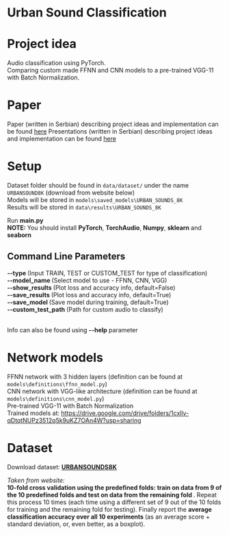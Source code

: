 # Urban Sound Classification

# Project idea
Audio classification using PyTorch. <br /> 
Comparing custom made FFNN and CNN models to a pre-trained VGG-11 with Batch Normalization.

# Paper
Paper (written in Serbian) describing project ideas and implementation can be found [here](https://github.com/Brankonymous/UrbanSoundClassification/blob/main/papers/Klasifikacija_urbanih_zvukova.pdf)
Presentations (written in Serbian) describing project ideas and implementation can be found [here](https://github.com/Brankonymous/UrbanSoundClassification/blob/main/papers/Urban%20sounds%20classification.pdf)

# Setup
Dataset folder should be found in `data/dataset/` under the name `URBANSOUND8K` (download from website below) <br>
Models will be stored in `models\saved_models\URBAN_SOUNDS_8K` <br>
Results will be stored in `data\results\URBAN_SOUNDS_8K`

Run <b> main.py </b> <br />
<b>NOTE: </b> You should install <b>PyTorch</b>, <b>TorchAudio</b>, <b>Numpy</b>, <b>sklearn</b> and <b>seaborn</b>

## Command Line Parameters
<b> --type       </b>   (Input TRAIN, TEST or CUSTOM_TEST for type of classification) <br />
<b> --model_name </b>   (Select model to use - FFNN, CNN, VGG) <br />
<b> --show_results </b>   (Plot loss and accuracy info, default=False) <br />
<b> --save_results </b>   (Plot loss and accuracy info, default=True) <br />
<b> --save_model </b>   (Save model during training, default=True) <br />
<b> --custom_test_path </b>   (Path for custom audio to classify) <br />
<br />

Info can also be found using <b>--help</b> parameter

# Network models
FFNN network with 3 hidden layers (definition can be found at `models\definitions\ffnn_model.py`) <br />
CNN network with VGG-like architecture (definition can be found at `models\definitions\cnn_model.py`)<br />
Pre-trained VGG-11 with Batch Normalization <br />
Trained models at: https://drive.google.com/drive/folders/1cxllv-qDtqtNUPz3512q5k9uKZ7OAn4W?usp=sharing <br />

# Dataset
Download dataset: <b> [URBANSOUNDS8K](https://urbansounddataset.weebly.com/urbansound8k.html) </b>  <br />

<i>Taken from website: </i> <br />
<b> 10-fold cross validation using the predefined folds: train on data from 9 of the 10 predefined folds and test on data from the remaining fold </b>. Repeat this process 10 times (each time using a different set of 9 out of the 10 folds for training and the remaining fold for testing). Finally report the <b> average classification accuracy over all 10 experiments </b> (as an average score + standard deviation, or, even better, as a boxplot).


